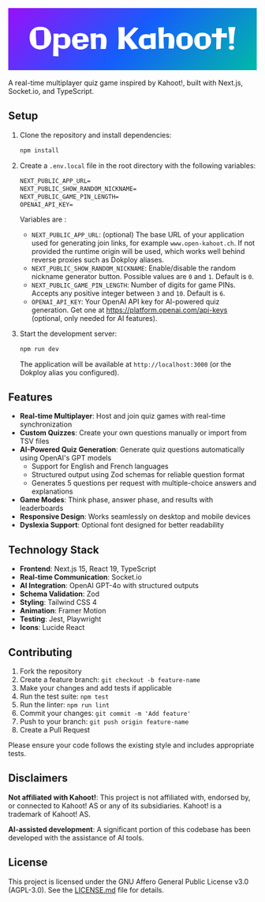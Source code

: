 <img src="banner.png" alt="Open Kahoot!" width="2000"/>

A real-time multiplayer quiz game inspired by Kahoot!, built with Next.js, Socket.io, and TypeScript.

## Setup

1. Clone the repository and install dependencies:
   ```bash
   npm install
   ```

2. Create a `.env.local` file in the root directory with the following variables:
   ```
   NEXT_PUBLIC_APP_URL=
   NEXT_PUBLIC_SHOW_RANDOM_NICKNAME=
   NEXT_PUBLIC_GAME_PIN_LENGTH=
   OPENAI_API_KEY=
   ```

   Variables are :

   - `NEXT_PUBLIC_APP_URL`: (optional) The base URL of your application used for generating join links, for example `www.open-kahoot.ch`. If not provided the runtime origin will be used, which works well behind reverse proxies such as Dokploy aliases.
   - `NEXT_PUBLIC_SHOW_RANDOM_NICKNAME`: Enable/disable the random nickname generator button. Possible values are `0` and `1`. Default is `0`.
   - `NEXT_PUBLIC_GAME_PIN_LENGTH`: Number of digits for game PINs. Accepts any positive integer between `3` and `10`. Default is `6`.
   - `OPENAI_API_KEY`: Your OpenAI API key for AI-powered quiz generation. Get one at https://platform.openai.com/api-keys (optional, only needed for AI features).

3. Start the development server:
   ```bash
   npm run dev
   ```

   The application will be available at `http://localhost:3000` (or the Dokploy alias you configured).

## Features

- **Real-time Multiplayer**: Host and join quiz games with real-time synchronization
- **Custom Quizzes**: Create your own questions manually or import from TSV files
- **AI-Powered Quiz Generation**: Generate quiz questions automatically using OpenAI's GPT models
  - Support for English and French languages
  - Structured output using Zod schemas for reliable question format
  - Generates 5 questions per request with multiple-choice answers and explanations
- **Game Modes**: Think phase, answer phase, and results with leaderboards
- **Responsive Design**: Works seamlessly on desktop and mobile devices
- **Dyslexia Support**: Optional font designed for better readability

## Technology Stack

- **Frontend**: Next.js 15, React 19, TypeScript
- **Real-time Communication**: Socket.io
- **AI Integration**: OpenAI GPT-4o with structured outputs
- **Schema Validation**: Zod
- **Styling**: Tailwind CSS 4
- **Animation**: Framer Motion
- **Testing**: Jest, Playwright
- **Icons**: Lucide React

## Contributing

1. Fork the repository
2. Create a feature branch: `git checkout -b feature-name`
3. Make your changes and add tests if applicable
4. Run the test suite: `npm test`
5. Run the linter: `npm run lint`
6. Commit your changes: `git commit -m 'Add feature'`
7. Push to your branch: `git push origin feature-name`
8. Create a Pull Request

Please ensure your code follows the existing style and includes appropriate tests.

## Disclaimers

**Not affiliated with Kahoot!**: This project is not affiliated with, endorsed by, or connected to Kahoot! AS or any of its subsidiaries. Kahoot! is a trademark of Kahoot! AS.

**AI-assisted development**: A significant portion of this codebase has been developed with the assistance of AI tools.

## License

This project is licensed under the GNU Affero General Public License v3.0 (AGPL-3.0). See the [LICENSE.md](LICENSE.md) file for details.
